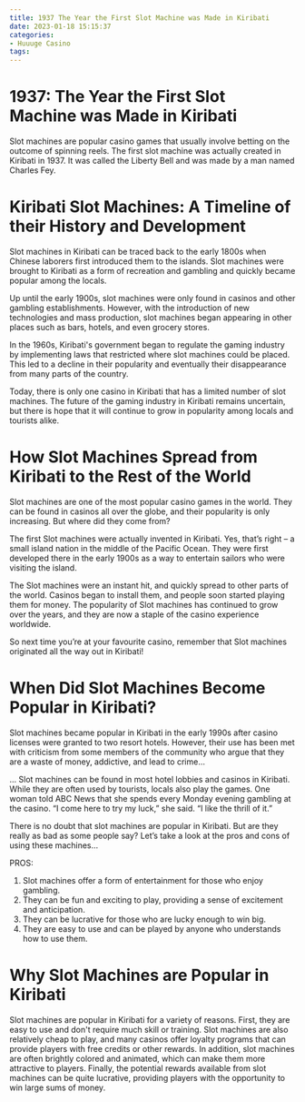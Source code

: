```yaml
---
title: 1937 The Year the First Slot Machine was Made in Kiribati
date: 2023-01-18 15:15:37
categories:
- Huuuge Casino
tags:
---
```



#  1937: The Year the First Slot Machine was Made in Kiribati

Slot machines are popular casino games that usually involve betting on the outcome of spinning reels. The first slot machine was actually created in Kiribati in 1937. It was called the Liberty Bell and was made by a man named Charles Fey.

#  Kiribati Slot Machines: A Timeline of their History and Development

Slot machines in Kiribati can be traced back to the early 1800s when Chinese laborers first introduced them to the islands. Slot machines were brought to Kiribati as a form of recreation and gambling and quickly became popular among the locals.

Up until the early 1900s, slot machines were only found in casinos and other gambling establishments. However, with the introduction of new technologies and mass production, slot machines began appearing in other places such as bars, hotels, and even grocery stores.

In the 1960s, Kiribati's government began to regulate the gaming industry by implementing laws that restricted where slot machines could be placed. This led to a decline in their popularity and eventually their disappearance from many parts of the country.

Today, there is only one casino in Kiribati that has a limited number of slot machines. The future of the gaming industry in Kiribati remains uncertain, but there is hope that it will continue to grow in popularity among locals and tourists alike.

#  How Slot Machines Spread from Kiribati to the Rest of the World

Slot machines are one of the most popular casino games in the world. They can be found in casinos all over the globe, and their popularity is only increasing. But where did they come from?

The first Slot machines were actually invented in Kiribati. Yes, that’s right – a small island nation in the middle of the Pacific Ocean. They were first developed there in the early 1900s as a way to entertain sailors who were visiting the island.

The Slot machines were an instant hit, and quickly spread to other parts of the world. Casinos began to install them, and people soon started playing them for money. The popularity of Slot machines has continued to grow over the years, and they are now a staple of the casino experience worldwide.

So next time you’re at your favourite casino, remember that Slot machines originated all the way out in Kiribati!

#  When Did Slot Machines Become Popular in Kiribati?

Slot machines became popular in Kiribati in the early 1990s after casino licenses were granted to two resort hotels. However, their use has been met with criticism from some members of the community who argue that they are a waste of money, addictive, and lead to crime…

… Slot machines can be found in most hotel lobbies and casinos in Kiribati. While they are often used by tourists, locals also play the games. One woman told ABC News that she spends every Monday evening gambling at the casino. “I come here to try my luck,” she said. “I like the thrill of it.”

There is no doubt that slot machines are popular in Kiribati. But are they really as bad as some people say? Let’s take a look at the pros and cons of using these machines…

PROS:

1) Slot machines offer a form of entertainment for those who enjoy gambling.
2) They can be fun and exciting to play, providing a sense of excitement and anticipation.
3) They can be lucrative for those who are lucky enough to win big.
4) They are easy to use and can be played by anyone who understands how to use them.

#  Why Slot Machines are Popular in Kiribati

Slot machines are popular in Kiribati for a variety of reasons. First, they are easy to use and don't require much skill or training. Slot machines are also relatively cheap to play, and many casinos offer loyalty programs that can provide players with free credits or other rewards. In addition, slot machines are often brightly colored and animated, which can make them more attractive to players. Finally, the potential rewards available from slot machines can be quite lucrative, providing players with the opportunity to win large sums of money.